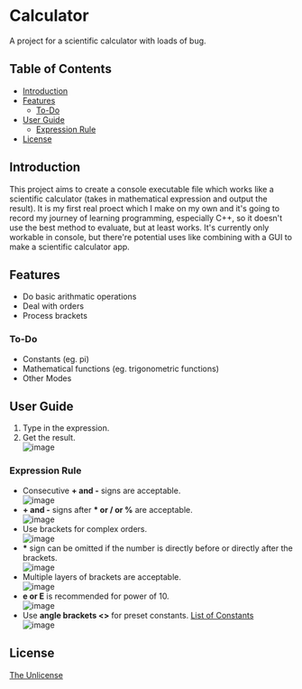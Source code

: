 # Calculator
A project for a scientific calculator with loads of bug.

## Table of Contents
* [Introduction](#introduction)
* [Features](#features)
  * [To-Do](#to-do)
* [User Guide](#user-guide)
  * [Expression Rule](#expression-rule)
* [License](#license)

## Introduction
This project aims to create a console executable file which works like a scientific calculator (takes in mathematical expression and output the result).
It is my first real proect which I make on my own and it's going to record my journey of learning programming, especially C++, so it doesn't use the best method to evaluate, but at least works.
It's currently only workable in console, but there're potential uses like combining with a GUI to make a scientific calculator app.

## Features
* Do basic arithmatic operations
* Deal with orders
* Process brackets
### To-Do
* Constants (eg. pi)
* Mathematical functions (eg. trigonometric functions)
* Other Modes

## User Guide
1. Type in the expression.
2. Get the result.<br />
   ![image](https://github.com/KohKoh-Nut/Cpp-Calculator/assets/166701768/8788564e-bc5f-4979-b078-2c2e8762f3bc)
### Expression Rule
* Consecutive **\+ and -** signs are acceptable.<br />
![image](https://github.com/KohKoh-Nut/Cpp-Calculator/assets/166701768/4e488df8-c6e2-40d8-ba5c-6b071fe199ea)
* **\+ and -** signs after **\* or / or %** are acceptable.<br />
![image](https://github.com/KohKoh-Nut/Cpp-Calculator/assets/166701768/db3139e1-86c6-470b-8276-20199e46a5c1)
* Use brackets for complex orders.<br />
![image](https://github.com/KohKoh-Nut/Cpp-Calculator/assets/166701768/5ba087fd-59b2-4e85-b708-5617193ac9bf)
* **\*** sign can be omitted if the number is directly before or directly after the brackets.<br />
![image](https://github.com/KohKoh-Nut/Cpp-Calculator/assets/166701768/5a523786-a713-4979-99e5-eb42cdd41cc1)
* Multiple layers of brackets are acceptable.<br />
![image](https://github.com/KohKoh-Nut/Cpp-Calculator/assets/166701768/ab0df31e-aee1-4f3e-b845-f4b9c74710be)
* **e or E** is recommended for power of 10.<br />
![image](https://github.com/KohKoh-Nut/Cpp-Calculator/assets/166701768/e6c1085d-efcf-43fc-a0f0-0e248a4affd3)
* Use **angle brackets <>** for preset constants. [List of Constants](List_of_Constants.png)<br />
![image](https://github.com/KohKoh-Nut/Cpp-Calculator/assets/166701768/59482109-723a-48e2-9c7a-be51c6138c2f)

## License
[The Unlicense](https://choosealicense.com/licenses/unlicense/)
